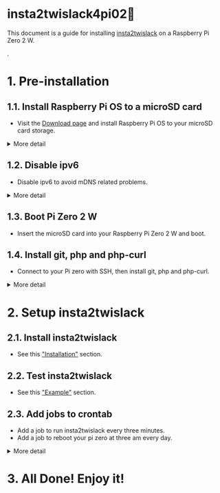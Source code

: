 # insta2twislack4pi02🐢
This document is a guide for installing [insta2twislack](https://github.com/tmatsumor/insta2twislack) on a Raspberry Pi Zero 2 W.

.

# 1. Pre-installation

## 1.1. Install Raspberry Pi OS to a microSD card 
- Visit the [Download page](https://www.raspberrypi.com/software/) and install Raspberry Pi OS to your microSD card storage. 

<details>
<summary>More detail</summary>

### 1.1.1. Device, OS, and Storage
- Select "Raspberry Pi Zero2 W" device and your microSD card.

![image](https://github.com/tmatsumor/insta2twislack4pi02/assets/129941863/5fe085e0-c9e0-4b5b-8de4-491f5f8f3cf7)

- Click "Raspberry Pi OS (other)", then select "Raspberry Pi OS Lite(64-bit)".

![image](https://github.com/tmatsumor/insta2twislack4pi02/assets/129941863/1831ed0f-632b-4204-b680-5e4a95e14a20)

### 1.1.2. OS customization settings

- Click Next button.
- Click EDIT SETTING button.

![image](https://github.com/tmatsumor/insta2twislack4pi02/assets/129941863/d9bf3f33-8671-4dcd-a5e0-b5fd1da24802)

- You can preconfigure the username and password, Wi-Fi settings.

![image](https://github.com/tmatsumor/insta2twislack4pi02/assets/129941863/67a8427e-9694-4711-bbd7-d845ac463ba4)

- Click "SERVICES" Tab.
- Click "Allow public-key authentication only" radio button.
- Click "RUN SSH-KEYGEN" button. 

![image](https://github.com/tmatsumor/insta2twislack4pi02/assets/129941863/441217b8-fdf2-49e8-a1e0-0d6e5b3fd7e2)

### 1.1.3. Write
- Click "SAVE" button on the OS Customisation dialog.
- Click "YES" button on the Use OS Customisation dialog.
- The writing process will begin.

![image](https://github.com/tmatsumor/insta2twislack4pi02/assets/129941863/3cff1173-aa4a-477b-afdb-047de6569f48)
</details>

## 1.2. Disable ipv6
- Disable ipv6 to avoid mDNS related problems.
<details>
<summary>More detail</summary>
  
### 1.2.1. Open cmdline.txt file
  
- Eject the microSD card from your computer.
- Insert the sd card again.
- Open cmdline.txt file.
  
![image](https://github.com/tmatsumor/insta2twislack4pi02/assets/129941863/eee3790b-dc95-497c-83b7-cf11037ee74a)

### 1.2.2. Append "ipv6.disable=1" 

- Append "ipv6.disable=1" to the end of the line with a white space separator.
- Save the file.

![image](https://github.com/tmatsumor/insta2twislack4pi02/assets/129941863/218774fd-2507-49e3-8322-4ad423fbdadb)

</details>

## 1.3. Boot Pi Zero 2 W
- Insert the microSD card into your Raspberry Pi Zero 2 W and boot.

## 1.4. Install git, php and php-curl
- Connect to your Pi zero with SSH, then install git, php and php-curl.
<details>
<summary>More detail</summary>

### 1.4.1. Connect to your Pi zero with SSH

- Open Power Shell on Windows, then Run the command below.
```
ssh _username_@raspberrypi.local
```

### 1.4.2. Install git, php and php-curl

- Run the commands below.

```
sudo apt-get update
sudo apt-get upgrade -y
sudo apt-get install -y git
sudo apt-get install -y php
sudo apt-get install -y php-curl
```
</details>

# 2. Setup insta2twislack

## 2.1. Install insta2twislack

- See this ["Installation"](https://github.com/tmatsumor/insta2twislack) section.

## 2.2. Test insta2twislack

- See this ["Example"](https://github.com/tmatsumor/insta2twislack) section.

## 2.3. Add jobs to crontab

- Add a job to run insta2twislack every three minutes.
- Add a job to reboot your pi zero at three am every day.

<details>
<summary>More detail</summary>

- Run the commands below.

```
sudo cp /etc/crontab /etc/cron.d/insta2twislack
sudo echo "*/3 * * * * root (cd /home/tmatsumor/insta2twislack && sudo php insta2twislack.php)" | sudo tee -a /etc/cron.d/insta2twislack > /dev/null
sudo echo "0 3 * * * root sudo /sbin/reboot" | sudo tee -a /etc/cron.d/insta2twislack > /dev/null
sudo service cron restart
```
</details>

# 3. All Done! Enjoy it!
